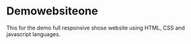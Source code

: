 # Demowebsiteone
This for the demo full responsive shose website using HTML, CSS and javascript languages.
